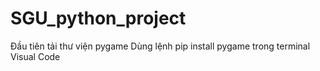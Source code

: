 # SGU_python_project
Đầu tiên tải thư viện pygame
Dùng lệnh pip install pygame trong terminal Visual Code
